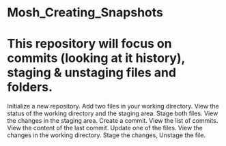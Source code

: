 # Mosh_Creating_Snapshots
<h1> This repository will focus on commits (looking at it history), staging &amp; unstaging files and folders. </h1>
Initialize a new repository.  Add two files in your working directory.
View the status of the working directory and the staging area.
Stage both files.
View the changes in the staging area.
Create a commit.
View the list of commits.
View the content of the last commit.
Update one of the files.  View the changes in the working directory.
Stage the changes,
Unstage the file.  
